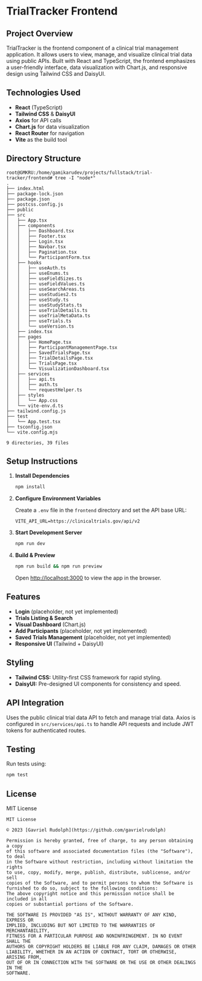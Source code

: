 # TrialTracker Frontend

## Project Overview

TrialTracker is the frontend component of a clinical trial management application. It allows users to view, manage, and visualize clinical trial data using public APIs. Built with React and TypeScript, the frontend emphasizes a user-friendly interface, data visualization with Chart.js, and responsive design using Tailwind CSS and DaisyUI.

## Technologies Used

- **React** (TypeScript)
- **Tailwind CSS** & **DaisyUI**
- **Axios** for API calls
- **Chart.js** for data visualization
- **React Router** for navigation
- **Vite** as the build tool

## Directory Structure

```plaintext
root@GMKRU:/home/gamikarudev/projects/fullstack/trial-tracker/frontend# tree -I "node*"
.
├── index.html
├── package-lock.json
├── package.json
├── postcss.config.js
├── public
├── src
│   ├── App.tsx
│   ├── components
│   │   ├── Dashboard.tsx
│   │   ├── Footer.tsx
│   │   ├── Login.tsx
│   │   ├── Navbar.tsx
│   │   ├── Pagination.tsx
│   │   └── ParticipantForm.tsx
│   ├── hooks
│   │   ├── useAuth.ts
│   │   ├── useEnums.ts
│   │   ├── useFieldSizes.ts
│   │   ├── useFieldValues.ts
│   │   ├── useSearchAreas.ts
│   │   ├── useStudies2.ts
│   │   ├── useStudy.ts
│   │   ├── useStudyStats.ts
│   │   ├── useTrialDetails.ts
│   │   ├── useTrialMetaData.ts
│   │   ├── useTrials.ts
│   │   └── useVersion.ts
│   ├── index.tsx
│   ├── pages
│   │   ├── HomePage.tsx
│   │   ├── ParticipantManagementPage.tsx
│   │   ├── SavedTrialsPage.tsx
│   │   ├── TrialDetailsPage.tsx
│   │   ├── TrialsPage.tsx
│   │   └── VisualizationDashboard.tsx
│   ├── services
│   │   ├── api.ts
│   │   ├── auth.ts
│   │   └── requestHelper.ts
│   ├── styles
│   │   └── App.css
│   └── vite-env.d.ts
├── tailwind.config.js
├── test
│   └── App.test.tsx
├── tsconfig.json
└── vite.config.mjs

9 directories, 39 files
```

## Setup Instructions

1. **Install Dependencies**
    ```bash
    npm install
    ```

2. **Configure Environment Variables**

     Create a `.env` file in the `frontend` directory and set the API base URL:

     ```env
     VITE_API_URL=https://clinicaltrials.gov/api/v2
     ```

3. **Start Development Server**
    ```bash
    npm run dev
    ```

4. **Build & Preview**
    ```bash
    npm run build && npm run preview
    ```

     Open [http://localhost:3000](http://localhost:3000) to view the app in the browser.

## Features

- **Login** (placeholder, not yet implemented)
- **Trials Listing & Search**
- **Visual Dashboard** (Chart.js)
- **Add Participants** (placeholder, not yet implemented)
- **Saved Trials Management** (placeholder, not yet implemented)
- **Responsive UI** (Tailwind + DaisyUI)

## Styling

- **Tailwind CSS:** Utility-first CSS framework for rapid styling.
- **DaisyUI:** Pre-designed UI components for consistency and speed.

## API Integration

Uses the public clinical trial data API to fetch and manage trial data. Axios is configured in `src/services/api.ts` to handle API requests and include JWT tokens for authenticated routes.

## Testing

Run tests using:

```bash
npm test
```

## License

MIT License

```
MIT License

© 2023 [Gavriel Rudolph](https://github.com/gavrielrudolph)

Permission is hereby granted, free of charge, to any person obtaining a copy
of this software and associated documentation files (the "Software"), to deal
in the Software without restriction, including without limitation the rights
to use, copy, modify, merge, publish, distribute, sublicense, and/or sell
copies of the Software, and to permit persons to whom the Software is
furnished to do so, subject to the following conditions:
The above copyright notice and this permission notice shall be included in all
copies or substantial portions of the Software.

THE SOFTWARE IS PROVIDED "AS IS", WITHOUT WARRANTY OF ANY KIND, EXPRESS OR
IMPLIED, INCLUDING BUT NOT LIMITED TO THE WARRANTIES OF MERCHANTABILITY,
FITNESS FOR A PARTICULAR PURPOSE AND NONINFRINGEMENT. IN NO EVENT SHALL THE
AUTHORS OR COPYRIGHT HOLDERS BE LIABLE FOR ANY CLAIM, DAMAGES OR OTHER
LIABILITY, WHETHER IN AN ACTION OF CONTRACT, TORT OR OTHERWISE, ARISING FROM,
OUT OF OR IN CONNECTION WITH THE SOFTWARE OR THE USE OR OTHER DEALINGS IN THE
SOFTWARE.
```
